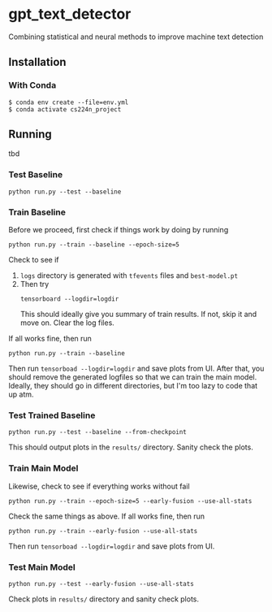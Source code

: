 # gpt_text_detector
Combining statistical and neural methods to improve machine text detection

## Installation
### With Conda
```shell
$ conda env create --file=env.yml
$ conda activate cs224n_project
```

## Running
tbd
### Test Baseline
```shell
python run.py --test --baseline
```
### Train Baseline
Before we proceed, first check if things work by doing by running
```shell
python run.py --train --baseline --epoch-size=5
```
Check to see if 
1. `logs` directory is generated with `tfevents` files and `best-model.pt`
2. Then try
    ```shell
   tensorboard --logdir=logdir
    ```
   This should ideally give you summary of train results. If not, skip it and move on. Clear the log files.

If all works fine, then run
```shell
python run.py --train --baseline
```
Then run ```tensorboad --logdir=logdir``` and save plots from UI. After that, you should remove the generated logfiles so that we can train the main model. Ideally, they should go in different directories, but I'm too lazy to code that up atm. 
### Test Trained Baseline
```shell
python run.py --test --baseline --from-checkpoint
```
This should output plots in the `results/` directory. Sanity check the plots. 
### Train Main Model
Likewise, check to see if everything works without fail
```shell
python run.py --train --epoch-size=5 --early-fusion --use-all-stats
```
Check the same things as above. If all works fine, then run
```shell
python run.py --train --early-fusion --use-all-stats
```
Then run ```tensorboad --logdir=logdir``` and save plots from UI. 

### Test Main Model
```shell
python run.py --test --early-fusion --use-all-stats
```
Check plots in `results/` directory and sanity check plots.
